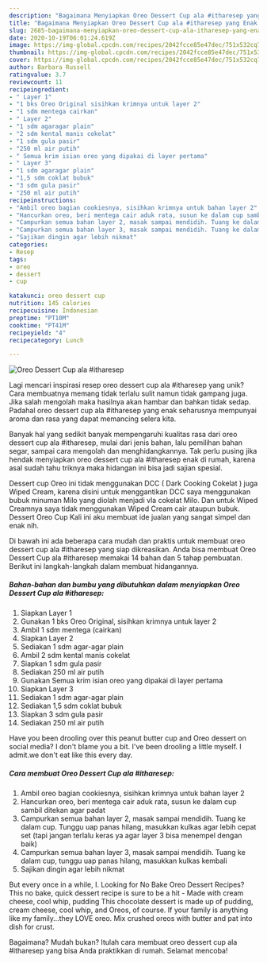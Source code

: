 ```yaml
---
description: "Bagaimana Menyiapkan Oreo Dessert Cup ala #itharesep yang Enak Banget"
title: "Bagaimana Menyiapkan Oreo Dessert Cup ala #itharesep yang Enak Banget"
slug: 2685-bagaimana-menyiapkan-oreo-dessert-cup-ala-itharesep-yang-enak-banget
date: 2020-10-19T06:01:24.619Z
image: https://img-global.cpcdn.com/recipes/2042fcce85e47dec/751x532cq70/oreo-dessert-cup-ala-itharesep-foto-resep-utama.jpg
thumbnail: https://img-global.cpcdn.com/recipes/2042fcce85e47dec/751x532cq70/oreo-dessert-cup-ala-itharesep-foto-resep-utama.jpg
cover: https://img-global.cpcdn.com/recipes/2042fcce85e47dec/751x532cq70/oreo-dessert-cup-ala-itharesep-foto-resep-utama.jpg
author: Barbara Russell
ratingvalue: 3.7
reviewcount: 11
recipeingredient:
- " Layer 1"
- "1 bks Oreo Original sisihkan krimnya untuk layer 2"
- "1 sdm mentega cairkan"
- " Layer 2"
- "1 sdm agaragar plain"
- "2 sdm kental manis cokelat"
- "1 sdm gula pasir"
- "250 ml air putih"
- " Semua krim isian oreo yang dipakai di layer pertama"
- " Layer 3"
- "1 sdm agaragar plain"
- "1,5 sdm coklat bubuk"
- "3 sdm gula pasir"
- "250 ml air putih"
recipeinstructions:
- "Ambil oreo bagian cookiesnya, sisihkan krimnya untuk bahan layer 2"
- "Hancurkan oreo, beri mentega cair aduk rata, susun ke dalam cup sambil ditekan agar padat"
- "Campurkan semua bahan layer 2, masak sampai mendidih. Tuang ke dalam cup. Tunggu uap panas hilang, masukkan kulkas agar lebih cepat set (tapi jangan terlalu keras ya agar layer 3 bisa menempel dengan baik)"
- "Campurkan semua bahan layer 3, masak sampai mendidih. Tuang ke dalam cup, tunggu uap panas hilang, masukkan kulkas kembali"
- "Sajikan dingin agar lebih nikmat"
categories:
- Resep
tags:
- oreo
- dessert
- cup

katakunci: oreo dessert cup 
nutrition: 145 calories
recipecuisine: Indonesian
preptime: "PT10M"
cooktime: "PT41M"
recipeyield: "4"
recipecategory: Lunch

---
```



![Oreo Dessert Cup ala #itharesep](https://img-global.cpcdn.com/recipes/2042fcce85e47dec/751x532cq70/oreo-dessert-cup-ala-itharesep-foto-resep-utama.jpg)

Lagi mencari inspirasi resep oreo dessert cup ala #itharesep yang unik? Cara membuatnya memang tidak terlalu sulit namun tidak gampang juga. Jika salah mengolah maka hasilnya akan hambar dan bahkan tidak sedap. Padahal oreo dessert cup ala #itharesep yang enak seharusnya mempunyai aroma dan rasa yang dapat memancing selera kita.

Banyak hal yang sedikit banyak mempengaruhi kualitas rasa dari oreo dessert cup ala #itharesep, mulai dari jenis bahan, lalu pemilihan bahan segar, sampai cara mengolah dan menghidangkannya. Tak perlu pusing jika hendak menyiapkan oreo dessert cup ala #itharesep enak di rumah, karena asal sudah tahu triknya maka hidangan ini bisa jadi sajian spesial.

Dessert cup Oreo ini tidak menggunakan DCC ( Dark Cooking Cokelat ) juga Wiped Cream, karena disini untuk menggantikan DCC saya menggunakan bubuk minuman Milo yang diolah menjadi vla cokelat Milo. Dan untuk Wiped Creamnya saya tidak menggunakan Wiped Cream cair ataupun bubuk. Dessert Oreo Cup Kali ini aku membuat ide jualan yang sangat simpel dan enak nih.


Di bawah ini ada beberapa cara mudah dan praktis untuk membuat oreo dessert cup ala #itharesep yang siap dikreasikan. Anda bisa membuat Oreo Dessert Cup ala #itharesep memakai 14 bahan dan 5 tahap pembuatan. Berikut ini langkah-langkah dalam membuat hidangannya.

<!--inarticleads1-->

##### Bahan-bahan dan bumbu yang dibutuhkan dalam menyiapkan Oreo Dessert Cup ala #itharesep:

1. Siapkan  Layer 1
1. Gunakan 1 bks Oreo Original, sisihkan krimnya untuk layer 2
1. Ambil 1 sdm mentega (cairkan)
1. Siapkan  Layer 2
1. Sediakan 1 sdm agar-agar plain
1. Ambil 2 sdm kental manis cokelat
1. Siapkan 1 sdm gula pasir
1. Sediakan 250 ml air putih
1. Gunakan  Semua krim isian oreo yang dipakai di layer pertama
1. Siapkan  Layer 3
1. Sediakan 1 sdm agar-agar plain
1. Sediakan 1,5 sdm coklat bubuk
1. Siapkan 3 sdm gula pasir
1. Sediakan 250 ml air putih


Have you been drooling over this peanut butter cup and Oreo dessert on social media? I don&#39;t blame you a bit. I&#39;ve been drooling a little myself. I admit.we don&#39;t eat like this every day. 

<!--inarticleads2-->

##### Cara membuat Oreo Dessert Cup ala #itharesep:

1. Ambil oreo bagian cookiesnya, sisihkan krimnya untuk bahan layer 2
1. Hancurkan oreo, beri mentega cair aduk rata, susun ke dalam cup sambil ditekan agar padat
1. Campurkan semua bahan layer 2, masak sampai mendidih. Tuang ke dalam cup. Tunggu uap panas hilang, masukkan kulkas agar lebih cepat set (tapi jangan terlalu keras ya agar layer 3 bisa menempel dengan baik)
1. Campurkan semua bahan layer 3, masak sampai mendidih. Tuang ke dalam cup, tunggu uap panas hilang, masukkan kulkas kembali
1. Sajikan dingin agar lebih nikmat


But every once in a while, I. Looking for No Bake Oreo Dessert Recipes? This no bake, quick dessert recipe is sure to be a hit - Made with cream cheese, cool whip, pudding This chocolate dessert is made up of pudding, cream cheese, cool whip, and Oreos, of course. If your family is anything like my family…they LOVE oreo. Mix crushed oreos with butter and pat into dish for crust. 

Bagaimana? Mudah bukan? Itulah cara membuat oreo dessert cup ala #itharesep yang bisa Anda praktikkan di rumah. Selamat mencoba!
